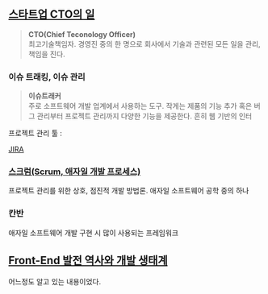 ## [스타트업 CTO의 일](https://brunch.co.kr/@leehosung/40)

> __CTO(Chief Teconology Officer)__  
최고기술책임자. 경영진 중의 한 명으로 회사에서 기술과 관련된 모든 일을 관리, 책임을 진다.

### 이슈 트래킹, 이슈 관리

> __이슈트래커__    
주로 소프트웨어 개발 업계에서 사용하는 도구.  작게는 제품의 기능 추가 혹은 버그 관리부터 프로젝트 관리까지 다양한 기능을 제공한다. 흔히 웹 기반의 인터

프로젝트 관리 툴 : 

[JIRA](https://ko.atlassian.com/software/jira)


### [스크럼(Scrum, 애자일 개발 프로세스)](https://ko.wikipedia.org/wiki/스크럼_(애자일_개발_프로세스))

프로젝트 관리를 위한 상호, 점진적 개발 방법론. 애자일 소프트웨어 공학 중의 하나

### 칸반

애자일 소프트웨어 개발 구현 시 많이 사용되는 프레임워크

## [Front-End 발전 역사와 개발 생태계](https://moon9342.github.io/front-end-ecosystem)

어느정도 알고 있는 내용이었다.